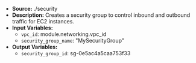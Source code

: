 - **Source:** ./security
- **Description:** Creates a security group to control inbound and outbound traffic for EC2 instances.
- **Input Variables:**
  - `vpc_id`: module.networking.vpc_id
  - `security_group_name`: "MySecurityGroup"
- **Output Variables:**
  - `security_group_id`: sg-0e5ac4a5caa753f33
